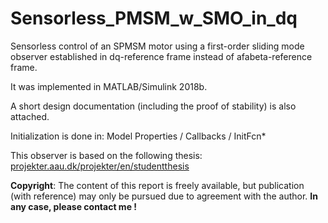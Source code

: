 # Sensorless_PMSM_w_SMO_in_dq
Sensorless control of an SPMSM motor using a first-order sliding mode observer established in dq-reference frame instead of afabeta-reference frame.

It was implemented in MATLAB/Simulink 2018b.

A short design documentation (including the proof of stability) is also attached.

Initialization is done in: Model Properties / Callbacks / InitFcn*

This observer is based on the following thesis:
<a href="https://projekter.aau.dk/projekter/en/studentthesis/sensorless-control-of-pmsm-drive-using-slidingmodeobservers(96c2750d-2811-4e6c-b818-848f442a203b).html">projekter.aau.dk/projekter/en/studentthesis</a>


<b>Copyright</b>: The content of this report is freely available, but publication (with reference) may only be pursued due to
agreement with the author. <b>In any case, please contact me !</b>
